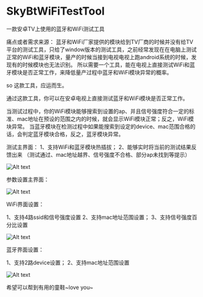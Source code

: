 # SkyBtWiFiTestTool
一款安卓TV上使用的蓝牙和WiFi测试工具

痛点或者需求来源：
蓝牙和WiFi厂家提供的模块给到TV厂商的时候并没有给TV平台的测试工具，只给了window版本的测试工具，之前经常发现在在电脑上测试正常的WiFi和蓝牙模块，量产的时候当接到电视电视上跑android系统的时候，发现有的时候模块也无法识别。
所以需要一个工具，能在电视上直接测试WiFi和蓝牙模块是否正常工作，来降低量产过程中蓝牙和WiFi模块异常的概率。

so 这款工具，应运而生。

通过这款工具，你可以在安卓电视上直接测试蓝牙和WiFi模块是否正常工作。

当测试过程中，你的WiFi模块能够搜索到设置的ap、并且信号强度符合一定的标准、mac地址在预设的范围之内的时候，就会显示WiFi模块正常；反之，WiFi模块异常。
当蓝牙模块在检测过程中如果能搜索到设定的device、mac范围合格的话，会判定蓝牙模块合格，反之，蓝牙模块异常。


测试主界面：
1、支持WiFi和蓝牙模块热插拔；
2、能够实时将当前的测试结果反馈出来
（测试通过、mac地址越界、信号强度不合格、部分ap未找到等提示）

![Alt text](https://github.com/wenkai520/SkyBtWiFiTestTool/blob/master/picture/detectView.png)


参数设置主界面：

![Alt text](https://github.com/wenkai520/SkyBtWiFiTestTool/blob/master/picture/mainSetting.png)

WiFi界面设置：

1、支持4路ssid和信号强度设置
2、支持mac地址范围设置；
3、支持信号强度百分比设置

![Alt text](https://github.com/wenkai520/SkyBtWiFiTestTool/blob/master/picture/wifiSetting.png)

蓝牙界面设置：

1、支持2路device设置；
2、支持mac地址范围设置

![Alt text](https://github.com/wenkai520/SkyBtWiFiTestTool/blob/master/picture/btSetting.png)

希望可以帮到有用的童鞋~love you~
